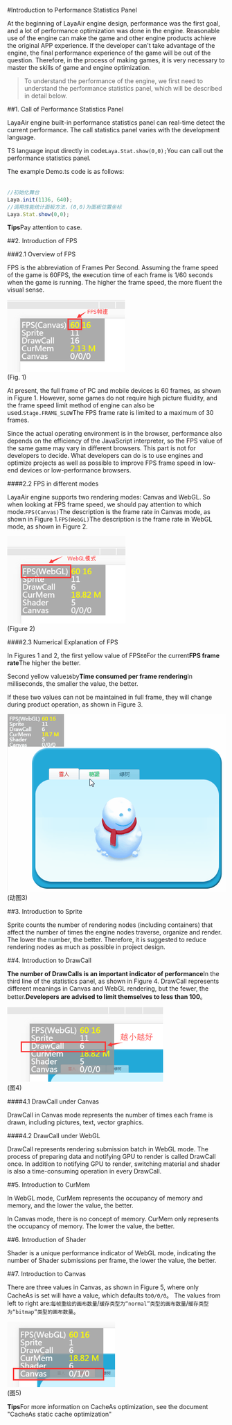 #Introduction to Performance Statistics Panel

At the beginning of LayaAir engine design, performance was the first goal, and a lot of performance optimization was done in the engine. Reasonable use of the engine can make the game and other engine products achieve the original APP experience. If the developer can't take advantage of the engine, the final performance experience of the game will be out of the question. Therefore, in the process of making games, it is very necessary to master the skills of game and engine optimization.



> To understand the performance of the engine, we first need to understand the performance statistics panel, which will be described in detail below.



##1. Call of Performance Statistics Panel

LayaAir engine built-in performance statistics panel can real-time detect the current performance. The call statistics panel varies with the development language.

TS language input directly in code`Laya.Stat.show(0,0);`You can call out the performance statistics panel.

The example Demo.ts code is as follows:


```typescript

//初始化舞台
Laya.init(1136, 640);
//调用性能统计面板方法，(0,0)为面板位置坐标
Laya.Stat.show(0,0);
```


**Tips**Pay attention to case.



##2. Introduction of FPS

###2.1 Overview of FPS

FPS is the abbreviation of Frames Per Second. Assuming the frame speed of the game is 60FPS, the execution time of each frame is 1/60 seconds when the game is running. The higher the frame speed, the more fluent the visual sense.

![图1](img/1.png)<br/> (Fig. 1)

At present, the full frame of PC and mobile devices is 60 frames, as shown in Figure 1. However, some games do not require high picture fluidity, and the frame speed limit method of engine can also be used.`Stage.FRAME_SLOW`The FPS frame rate is limited to a maximum of 30 frames.

Since the actual operating environment is in the browser, performance also depends on the efficiency of the JavaScript interpreter, so the FPS value of the same game may vary in different browsers. This part is not for developers to decide. What developers can do is to use engines and optimize projects as well as possible to improve FPS frame speed in low-end devices or low-performance browsers.

####2.2 FPS in different modes

LayaAir engine supports two rendering modes: Canvas and WebGL. So when looking at FPS frame speed, we should pay attention to which mode.`FPS(Canvas)`The description is the frame rate in Canvas mode, as shown in Figure 1.`FPS(WebGL)`The description is the frame rate in WebGL mode, as shown in Figure 2.

![图片2.png](img/2.png)<br/> (Figure 2)

####2.3 Numerical Explanation of FPS

In Figures 1 and 2, the first yellow value of FPS`60`For the current**FPS frame rate**The higher the better.

Second yellow value`16`by**Time consumed per frame rendering**In milliseconds, the smaller the value, the better.

If these two values can not be maintained in full frame, they will change during product operation, as shown in Figure 3.

![动图3](img/3.gif) <br /> (动图3)











##3. Introduction to Sprite

Sprite counts the number of rendering nodes (including containers) that affect the number of times the engine nodes traverse, organize and render. The lower the number, the better. Therefore, it is suggested to reduce rendering nodes as much as possible in project design.





##4. Introduction to DrawCall


 **The number of DrawCalls is an important indicator of performance**In the third line of the statistics panel, as shown in Figure 4. DrawCall represents different meanings in Canvas and WebGL rendering, but the fewer, the better.**Developers are advised to limit themselves to less than 100**。

![图4](img/4.png) <br /> (图4)







####4.1 DrawCall under Canvas

DrawCall in Canvas mode represents the number of times each frame is drawn, including pictures, text, vector graphics.

####4.2 DrawCall under WebGL

DrawCall represents rendering submission batch in WebGL mode. The process of preparing data and notifying GPU to render is called DrawCall once. In addition to notifying GPU to render, switching material and shader is also a time-consuming operation in every DrawCall.



##5. Introduction to CurMem

In WebGL mode, CurMem represents the occupancy of memory and memory, and the lower the value, the better.

In Canvas mode, there is no concept of memory. CurMem only represents the occupancy of memory. The lower the value, the better.



##6. Introduction of Shader

Shader is a unique performance indicator of WebGL mode, indicating the number of Shader submissions per frame, the lower the value, the better.



##7. Introduction to Canvas

There are three values in Canvas, as shown in Figure 5, where only CacheAs is set will have a value, which defaults to`0/0/0`。 The values from left to right are:`每帧重绘的画布数量`/`缓存类型为“normal”类型的画布数量`/`缓存类型为“bitmap”类型的画布数量`。


![图5](img/5.png) <br /> (图5)



**Tips**For more information on CacheAs optimization, see the document "CacheAs static cache optimization"










 
